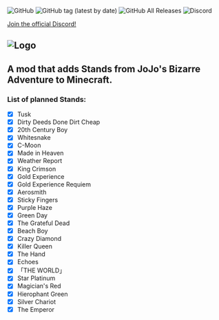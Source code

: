 ![GitHub](https://img.shields.io/github/license/Novarch129/JoJo-s-Bizarre-Survival)
![GitHub tag (latest by date)](https://img.shields.io/github/v/tag/Novarch129/JoJo-s-Bizarre-Survival?label=version)
![GitHub All Releases](https://img.shields.io/github/downloads/Novarch129/JoJo-s-Bizarre-Survival/total)
![Discord](https://img.shields.io/discord/732996800973111307?color=deeppink&label=discord)

[Join the official Discord!](https://discord.gg/an4BDqZ)

![Logo](https://raw.githubusercontent.com/Novarch129/JoJo-s-Bizarre-Survival/1.15.x/src/main/resources/logo.png)
-------------------------------------------
## A mod that adds Stands from JoJo's Bizarre Adventure to Minecraft.

### List of planned Stands:
- [x] Tusk
- [x] Dirty Deeds Done Dirt Cheap
- [x] 20th Century Boy
- [x] Whitesnake
- [x] C-Moon
- [x] Made in Heaven
- [x] Weather Report
- [x] King Crimson
- [x] Gold Experience
- [x] Gold Experience Requiem
- [x] Aerosmith
- [x] Sticky Fingers
- [x] Purple Haze
- [x] Green Day
- [x] The Grateful Dead
- [x] Beach Boy
- [x] Crazy Diamond
- [x] Killer Queen
- [x] The Hand
- [x] Echoes
- [x] 「THE WORLD」
- [x] Star Platinum
- [x] Magician's Red
- [x] Hierophant Green
- [x] Silver Chariot
- [x] The Emperor